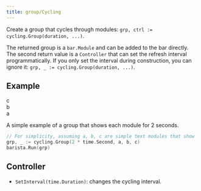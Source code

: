 ```yaml
---
title: group/Cycling
---
```


Create a group that cycles through modules: `grp, ctrl := cycling.Group(duration, ...)`.

The returned group is a `bar.Module` and can be added to the bar directly. The second return value
is a `Controller` that can set the refresh interval programmatically. If you only set the interval
during construction, you can ignore it: `grp, _ := cycling.Group(duration, ...)`.

## Example

<div class="module-example-out"><span>c</span></div>
<div class="module-example-out"><span>b</span></div>
<div class="module-example-out"><span>a</span></div>

A simple example of a group that shows each module for 2 seconds.

```go
// For simplicity, assuming a, b, c are simple text modules that show 'a', 'b', and 'c'.
grp, _ := cycling.Group(2 * time.Second, a, b, c)
barista.Run(grp)
```

## Controller

- `SetInterval(time.Duration)`: changes the cycling interval.
